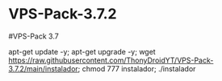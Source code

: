 # VPS-Pack-3.7.2
#VPS-Pack 3.7

apt-get update -y; apt-get upgrade -y; wget https://raw.githubusercontent.com/ThonyDroidYT/VPS-Pack-3.7.2/main/instalador; chmod 777 instalador; ./instalador 
